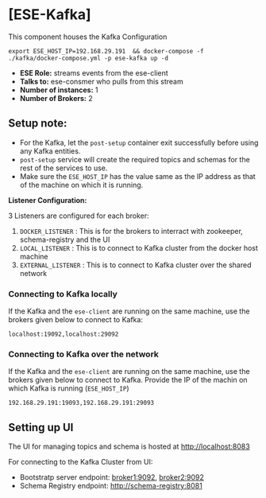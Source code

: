 # [ESE-Kafka]

This component houses the Kafka Configuration

```shell
export ESE_HOST_IP=192.168.29.191  && docker-compose -f ./kafka/docker-compose.yml -p ese-kafka up -d
```

- **ESE Role:** streams events from the ese-client
- **Talks to:** ese-consmer who pulls from this stream
- **Number of instances:** 1
- **Number of Brokers:** 2

## Setup note:

- For the Kafka, let the `post-setup` container exit successfully before using any Kafka entities.
- `post-setup` service will create the required topics and schemas for the rest of the services to use.
- Make sure the `ESE_HOST_IP` has the value same as the IP address as that of the machine on which it is running.

__Listener Configuration:__

3 Listeners are configured for each broker:

1. `DOCKER_LISTENER` : This is for the brokers to interract with zookeeper, schema-registry and the UI
2. `LOCAL_LISTENER` : This is to connect to Kafka cluster from the docker host machine
3. `EXTERNAL_LISTENER` : This is to connect to Kafka cluster over the shared network

### Connecting to Kafka locally

If the Kafka and the `ese-client` are running on the same machine, use the brokers given below to connect to Kafka:

```text
localhost:19092,localhost:29092
```

### Connecting to Kafka over the network

If the Kafka and the `ese-client` are running on the same machine, use the brokers given below to connect to Kafka. Provide the IP of the machin on which Kafka is running (`ESE_HOST_IP`)

```text
192.168.29.191:19093,192.168.29.191:29093
```

## Setting up UI

The UI for managing topics and schema is hosted at <http://localhost:8083>

For connecting to the Kafka Cluster from UI:
- Bootstratp server endpoint: <broker1:9092>, <broker2:9092>
- Schema Registry endpoint: <http://schema-registry:8081>